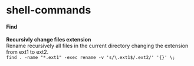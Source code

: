 # shell-commands


#### Find  

**Recursivly change files extension**  
Rename recursively all files in the current directory changing the extension from ext1 to ext2.  
`find . -name "*.ext1" -exec rename -v 's/\.ext1$/.ext2/' '{}' \;`
